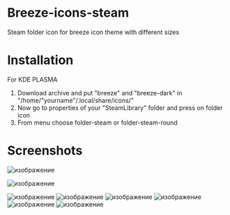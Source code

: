 # Breeze-icons-steam
Steam folder icon for breeze icon theme with different sizes
# Installation
For KDE PLASMA
1. Download archive and put "breeze" and "breeze-dark" in "/home/"yourname"/.local/share/icons/"
2. Now go to properties of your "SteamLibrary" folder and press on folder icon
3. From menu choose folder-steam or folder-steam-round
# Screenshots
![изображение](https://github.com/demonich/Breeze-icons-steam/assets/74813436/1e30ac8e-cd5e-4068-98f3-86201750ddab)

![изображение](https://github.com/demonich/Breeze-icons-steam/assets/74813436/dda5809d-2033-4e59-9a8d-f5a6df948106)


![изображение](https://github.com/demonich/Breeze-icons-steam/assets/74813436/765ea914-ed0c-4daf-b41f-4a57cc1db5eb)
![изображение](https://github.com/demonich/Breeze-icons-steam/assets/74813436/eecac991-d543-4a89-bfc0-afd7cfeb3061)
![изображение](https://github.com/demonich/Breeze-icons-steam/assets/74813436/9528aa2f-a5ad-4c35-8842-016001607fcd)
![изображение](https://github.com/demonich/Breeze-icons-steam/assets/74813436/2c0bb488-588e-4313-8e0e-4769f60c49d9)
![изображение](https://github.com/demonich/Breeze-icons-steam/assets/74813436/f72fd9d3-70a9-4c70-9ffd-b72ee517fdc2)
![изображение](https://github.com/demonich/Breeze-icons-steam/assets/74813436/a5e4546a-fa07-4216-aa52-023c70faa3cc)


